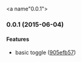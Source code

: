 <a name"0.0.1"></a>
### 0.0.1 (2015-06-04)


#### Features

* basic toggle ([905efb57](https://github.com/aarmour/o-collapse/commit/905efb57))

